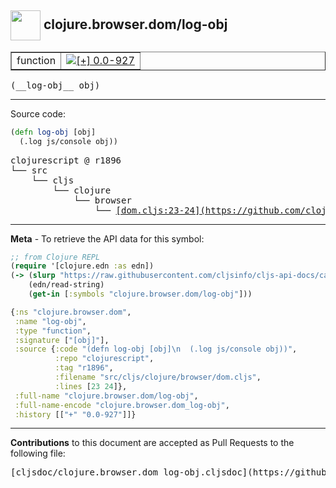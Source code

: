 ## <img width="48px" valign="middle" src="http://i.imgur.com/Hi20huC.png"> clojure.browser.dom/log-obj

 <table border="1">
<tr>

<td>function</td>
<td><a href="https://github.com/cljsinfo/cljs-api-docs/tree/0.0-927"><img valign="middle" alt="[+] 0.0-927" src="https://img.shields.io/badge/+-0.0--927-lightgrey.svg"></a> </td>
</tr>
</table>

 <samp>
(__log-obj__ obj)<br>
</samp>

---





Source code:

```clj
(defn log-obj [obj]
  (.log js/console obj))
```

 <pre>
clojurescript @ r1896
└── src
    └── cljs
        └── clojure
            └── browser
                └── <ins>[dom.cljs:23-24](https://github.com/clojure/clojurescript/blob/r1896/src/cljs/clojure/browser/dom.cljs#L23-L24)</ins>
</pre>


---

__Meta__ - To retrieve the API data for this symbol:

```clj
;; from Clojure REPL
(require '[clojure.edn :as edn])
(-> (slurp "https://raw.githubusercontent.com/cljsinfo/cljs-api-docs/catalog/cljs-api.edn")
    (edn/read-string)
    (get-in [:symbols "clojure.browser.dom/log-obj"]))
```

```clj
{:ns "clojure.browser.dom",
 :name "log-obj",
 :type "function",
 :signature ["[obj]"],
 :source {:code "(defn log-obj [obj]\n  (.log js/console obj))",
          :repo "clojurescript",
          :tag "r1896",
          :filename "src/cljs/clojure/browser/dom.cljs",
          :lines [23 24]},
 :full-name "clojure.browser.dom/log-obj",
 :full-name-encode "clojure.browser.dom_log-obj",
 :history [["+" "0.0-927"]]}

```

---

__Contributions__ to this document are accepted as Pull Requests to the following file:

 <pre>
[cljsdoc/clojure.browser.dom_log-obj.cljsdoc](https://github.com/cljsinfo/cljs-api-docs/blob/master/cljsdoc/clojure.browser.dom_log-obj.cljsdoc)
</pre>

